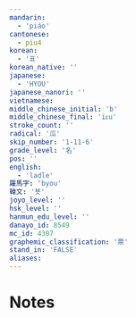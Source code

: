 ```yaml
---
mandarin:
  - 'piáo'
cantonese:
  - piu4
korean:
  - '표'
korean_native: ''
japanese:
  - 'HYOU'
japanese_nanori: ''
vietnamese:
middle_chinese_initial: 'b'
middle_chinese_final: 'iᴇu'
stroke_count: ''
radical: '瓜'
skip_number: '1-11-6'
grade_level: '名'
pos: ''
english:
  - 'ladle'
羅馬字: 'byou'
韓文: '뵷'
joyo_level: ''
hsk_level: ''
hanmun_edu_level: ''
danayo_id: 8549
mc_id: 4307
graphemic_classification: '票'
stand_in: 'FALSE'
aliases:
---
```


# Notes
